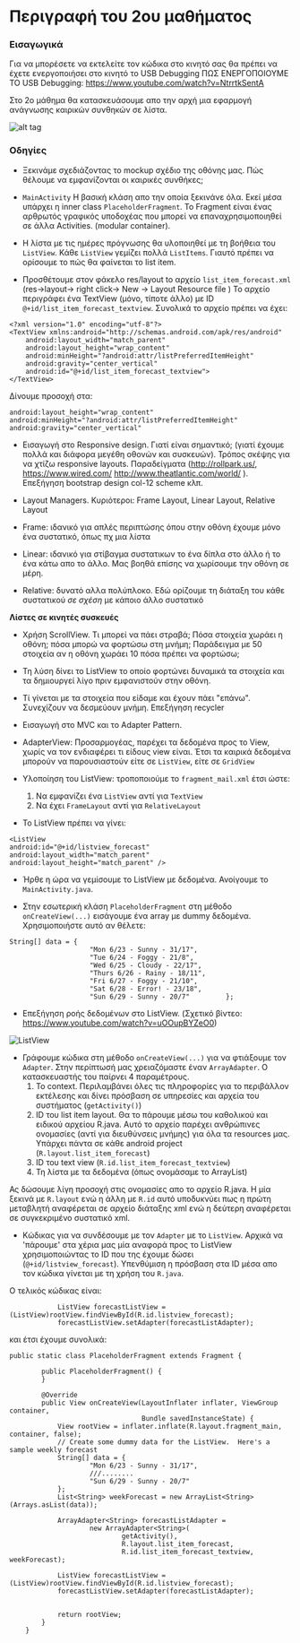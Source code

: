 # Περιγραφή του 2ου μαθήματος

### Εισαγωγικά
Για να μπορέσετε να εκτελείτε τον κώδικα στο κινητό σας θα πρέπει να έχετε ενεργοποιήσει στο κινητό το USB Debugging
ΠΩΣ ΕΝΕΡΓΟΠΟΙΟΥΜΕ ΤΟ USB Debugging: https://www.youtube.com/watch?v=NtrrtkSentA


Στο 2ο μάθημα θα κατασκευάσουμε απο την αρχή μια εφαρμογή ανάγνωσης καιρικών συνθηκών σε λίστα.

![alt tag](https://github.com/UomMobileDevelopment/Lesson02-material/blob/master/Shunshine-dummy-screen-smaller.png)


### Οδηγίες
- Ξεκινάμε σχεδιάζοντας το mockup σχέδιο της οθόνης μας. Πώς θέλουμε να εμφανίζονται οι καιρικές συνθήκες;

- ```MainActivity``` Η βασική κλάση απο την οποία ξεκινάνε όλα. Εκεί μέσα υπάρχει η inner class ```PlaceholderFragment```. Το Fragment είναι ένας αρθρωτός γραφικός υποδοχέας που μπορεί να επαναχρησιμοποιηθεί σε άλλα Activities. (modular container).

- Η λίστα με τις ημέρες πρόγνωσης θα υλοποιηθεί με τη βοήθεια του ```ListView```. Κάθε ```ListView``` γεμίζει πολλά ```ListItems```. Γιαυτό πρέπει να ορίσουμε το πώς θα φαίνεται το list item.

- Προσθέτουμε στον φάκελο res/layout to αρχείο ```list_item_forecast.xml``` (res->layout-> right click-> New -> Layout Resource file ) 
Το αρχείο περιγράφει ένα TextView (μόνο, τίποτε άλλο) με ID ```@+id/list_item_forecast_textview```. Συνολικά το αρχείο πρέπει να έχει:

```
<?xml version="1.0" encoding="utf-8"?>
<TextView xmlns:android="http://schemas.android.com/apk/res/android"
    android:layout_width="match_parent"
    android:layout_height="wrap_content"
    android:minHeight="?android:attr/listPreferredItemHeight"
    android:gravity="center_vertical"
    android:id="@+id/list_item_forecast_textview">
</TextView>
```
Δίνουμε προσοχή στα:
```
android:layout_height="wrap_content"
android:minHeight="?android:attr/listPreferredItemHeight"
android:gravity="center_vertical"
```

- Εισαγωγή στο Responsive design. Γιατί είναι σημαντικό; (γιατί έχουμε πολλά και διάφορα μεγέθη οθονών και συσκευών).
Τρόπος σκέψης για να χτίζω responsive layouts. Παραδείγματα (http://rollpark.us/, https://www.wired.com/ http://www.theatlantic.com/world/ ). Επεξήγηση bootstrap design col-12 scheme κλπ.

- Layout Managers. Κυριότεροι: Frame Layout, Linear Layout, Relative Layout

- Frame: ιδανικό για απλές περιπτώσης όπου στην οθόνη έχουμε μόνο ένα συστατικό, όπως πχ μια λίστα

- Linear: ιδανικό για στίβαγμα συστατικων το ένα δίπλα στο άλλο ή το ένα κάτω απο το άλλο. Μας βοηθά επίσης να χωρίσουμε την οθόνη σε μέρη.

- Relative: δυνατό αλλα πολύπλοκο. Εδώ ορίζουμε τη διάταξη του κάθε συστατικού *σε σχέση* με κάποιο άλλο συστατικό


**Λίστες σε κινητές συσκευές**

- Χρήση ScrollView. Τι μπορεί να πάει στραβά; Πόσα στοιχεία χωράει η οθόνη; πόσα μπορώ να φορτώσω στη μνήμη; Παράδειγμα με 50 στοιχεία αν η οθόνη χωράει 10 πόσα πρέπει να φορτώσω;

- Τη λύση δίνει το ListView το οποίο φορτώνει δυναμικά τα στοιχεία και τα δημιουργεί λίγο πριν εμφανιστούν στην οθόνη. 

- Τί γίνεται με τα στοιχεία που είδαμε και έχουν πάει "επάνω". Συνεχίζουν να δεσμεύουν μνήμη. Επεξήγηση recycler

- Εισαγωγή στο MVC και το Adapter Pattern. 

- AdapterView: Προσαρμογέας, παρέχει τα δεδομένα προς το View, χωρίς να τον ενδιαφέρει τι είδους view είναι. Έτσι τα καιρικά δεδομένα μπορούν να παρουσιαστούν είτε σε ```ListView```, είτε σε ```GridView```

- Υλοποίηση του ListView: τροποποιούμε το ```fragment_mail.xml``` έτσι ώστε: 
  1. Να εμφανίζει ένα ```ListView``` αντί για ```TextView```
  2. Να έχει ```FrameLayout``` αντί για ```RelativeLayout```

- Το ListView πρέπει να γίνει:
```
<ListView
android:id="@+id/listview_forecast"
android:layout_width="match_parent"
android:layout_height="match_parent" />

```
- Ήρθε η ώρα να γεμίσουμε το ListView με δεδομένα. Ανοίγουμε το ```MainActivity.java```.

- Στην εσωτερική κλάση ```PlaceholderFragment``` στη μέθοδο ```onCreateView(...)``` εισάγουμε ένα array με dummy δεδομένα. Χρησιμοποιήστε αυτό αν θέλετε:

```
String[] data = {
                    "Mon 6/23 - Sunny - 31/17",
                    "Tue 6/24 - Foggy - 21/8",
                    "Wed 6/25 - Cloudy - 22/17",
                    "Thurs 6/26 - Rainy - 18/11",
                    "Fri 6/27 - Foggy - 21/10",
                    "Sat 6/28 - Error! - 23/18",
                    "Sun 6/29 - Sunny - 20/7"         };
```

- Επεξήγηση ροής δεδομένων στο ListView. (Σχετικό βίντεο: https://www.youtube.com/watch?v=uOOupBYZeO0)

![ListView](https://github.com/UomMobileDevelopment/Lesson02-material/blob/master/listViewDataHandlingModel.PNG)

- Γράφουμε κώδικα στη μέθοδο ```onCreateView(...)``` για να φτιάξουμε τον ```Adapter```. Στην περίπτωσή μας χρειαζόμαστε έναν ```ArrayAdapter```. Ο κατασκευαστής του παίρνει 4 παραμέτρους.
  1. Το context. Περιλαμβάνει όλες τις πληροφορίες για το περιβάλλον εκτέλεσης και δίνει πρόσβαση σε υπηρεσίες και αρχεία του συστήματος  (```getActivity()```)
  2. ID του list item layout. Θα το πάρουμε μέσω του καθολικού και ειδικού αρχείου R.java. Αυτό το αρχείο παρέχει ανθρώπινες ονομασίες (αντί για διευθύνσεις μνήμης) για όλα τα resources μας. Υπάρχει πάντα σε κάθε android project (```R.layout.list_item_forecast```)
  3. ID του text view (```R.id.list_item_forecast_textview```)
  4. Τη λίστα με τα δεδομένα (όπως ονομάσαμε το ArrayList)
  
Ας δώσουμε λίγη προσοχή στις ονομασίες απο το αρχείο R.java. Η μία ξεκινά με ```R.layout``` ενώ η άλλη με ```R.id```
αυτό υποδυκνύει πως η πρώτη μεταβλητή αναφέρεται σε αρχείο διάταξης xml ενώ η δεύτερη αναφέρεται σε συγκεκριμένο συστατικό xml.

- Κώδικας για να συνδέσουμε με τον ```Adapter``` με το ```ListView```. Αρχικά να 'πάρουμε' στα χέρια μας μία αναφορά προς το ListView χρησιμοποιώντας το ID που της έχουμε δώσει (```@+id/listview_forecast```). Υπενθύμιση η πρόσβαση στα ID μέσα απο τον κώδικα γίνεται με τη χρήση του ```R.java```. 

Ο τελικός κώδικας είναι:
```
            ListView forecastListView = (ListView)rootView.findViewById(R.id.listview_forecast);
            forecastListView.setAdapter(forecastListAdapter);
```

και έτσι έχουμε συνολικά:

```
public static class PlaceholderFragment extends Fragment {

        public PlaceholderFragment() {
        }

        @Override
        public View onCreateView(LayoutInflater inflater, ViewGroup container,
                                 Bundle savedInstanceState) {
            View rootView = inflater.inflate(R.layout.fragment_main, container, false);
            // Create some dummy data for the ListView.  Here's a sample weekly forecast
            String[] data = {
                    "Mon 6/23 - Sunny - 31/17",
                    ///........
                    "Sun 6/29 - Sunny - 20/7"
            };
            List<String> weekForecast = new ArrayList<String>(Arrays.asList(data));

            ArrayAdapter<String> forecastListAdapter =
                    new ArrayAdapter<String>(
                            getActivity(),
                            R.layout.list_item_forecast,
                            R.id.list_item_forecast_textview, weekForecast);

            ListView forecastListView = (ListView)rootView.findViewById(R.id.listview_forecast);
            forecastListView.setAdapter(forecastListAdapter);


            return rootView;
        }
    }
```

